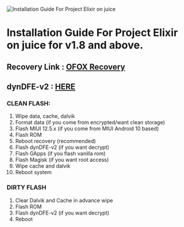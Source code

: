 ![Installation Guide For Project Elixir on juice](https://i.imgur.com/Hb3gl9Q.jpg "Installation")

# Installation Guide For Project Elixir on juice for v1.8 and above.

## Recovery Link : [OFOX Recovery](https://t.me/fgrkprjkt/527)
## dynDFE-v2 : [HERE](https://t.me/ppui_chime/515)


### CLEAN FLASH: 
1. Wipe data, cache, dalvik
2. Format data (if you come from encrypted/want clean storage)
3. Flash MIUI 12.5.x (if you come from MIUI Android 10 based)
4. Flash ROM
5. Reboot recovery (recommended)
6. Flash dynDFE-v2 (if you want decrypt)
7. Flash GApps (if you flash vanilla rom)
8. Flash Magisk (if you want root access)
9. Wipe cache and dalvik
10. Reboot system

### DIRTY FLASH
1. Clear Dalvik and Cache in advance wipe
2. Flash ROM
3. Flash dynDFE-v2 (if you want decrypt)
3. Reboot

